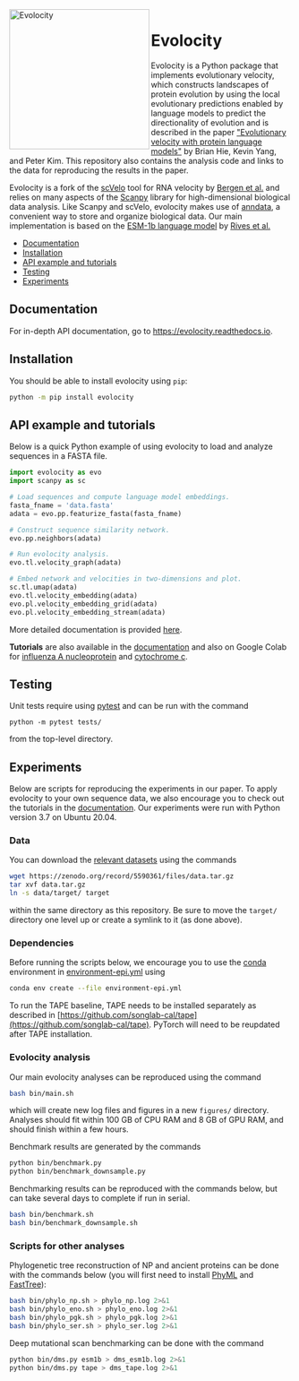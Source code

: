 <img src="docs/cyc_stream.PNG" alt="Evolocity" height="250px" align="left"/>

# Evolocity

Evolocity is a Python package that implements evolutionary velocity, which constructs landscapes of protein evolution by using the local evolutionary predictions enabled by language models to predict the directionality of evolution and is described in the paper ["Evolutionary velocity with protein language models"](https://www.biorxiv.org/content/10.1101/2021.06.07.447389v1) by Brian Hie, Kevin Yang, and Peter Kim. This repository also contains the analysis code and links to the data for reproducing the results in the paper.

Evolocity is a fork of the [scVelo](https://github.com/theislab/scvelo) tool for RNA velocity by [Bergen et al.](https://www.nature.com/articles/s41587-020-0591-3) and relies on many aspects of the [Scanpy](https://scanpy.readthedocs.io/en/stable/) library for high-dimensional biological data analysis. Like Scanpy and scVelo, evolocity makes use of [anndata](https://anndata.readthedocs.io/en/latest/), a convenient way to store and organize biological data. Our main implementation is based on the [ESM-1b language model](https://github.com/facebookresearch/esm) by [Rives et al.](https://www.pnas.org/content/118/15/e2016239118)

- [Documentation](#documentation)
- [Installation](#installation)
- [API example and tutorials](#api-example-and-tutorials)
- [Testing](#testing)
- [Experiments](#experiments)

## Documentation

For in-depth API documentation, go to https://evolocity.readthedocs.io.

## Installation

You should be able to install evolocity using `pip`:
```bash
python -m pip install evolocity
```

## API example and tutorials

Below is a quick Python example of using evolocity to load and analyze sequences in a FASTA file.
```python
import evolocity as evo
import scanpy as sc

# Load sequences and compute language model embeddings.
fasta_fname = 'data.fasta'
adata = evo.pp.featurize_fasta(fasta_fname)

# Construct sequence similarity network.
evo.pp.neighbors(adata)

# Run evolocity analysis.
evo.tl.velocity_graph(adata)

# Embed network and velocities in two-dimensions and plot.
sc.tl.umap(adata)
evo.tl.velocity_embedding(adata)
evo.pl.velocity_embedding_grid(adata)
evo.pl.velocity_embedding_stream(adata)
```

More detailed documentation is provided [here](https://evolocity.readthedocs.io).

**Tutorials** are also available in the [documentation](https://evolocity.readthedocs.io) and also on Google Colab for [influenza A nucleoprotein](https://colab.research.google.com/drive/143vxIqgIO1bWbC1FJ0q_Ja8eZN603uwM?usp=sharing) and [cytochrome c](https://colab.research.google.com/drive/1Eav24ijOnT5JWRNWan4iuhnMfu_WpZE4?usp=sharing).

## Testing

Unit tests require using [pytest](https://docs.pytest.org/en/latest/) and can be run with the command
```
python -m pytest tests/
```
from the top-level directory.

## Experiments

Below are scripts for reproducing the experiments in our paper. To apply evolocity to your own sequence data, we also encourage you to check out the tutorials in the [documentation](https://evolocity.readthedocs.io). Our experiments were run with Python version 3.7 on Ubuntu 20.04.

### Data

You can download the [relevant datasets](https://zenodo.org/record/5590361/files/data.tar.gz) using the commands
```bash
wget https://zenodo.org/record/5590361/files/data.tar.gz
tar xvf data.tar.gz
ln -s data/target/ target
```
within the same directory as this repository. Be sure to move the `target/` directory one level up or create a symlink to it (as done above).

### Dependencies

Before running the scripts below, we encourage you to use the [conda](https://docs.conda.io/en/latest/) environment in [environment-epi.yml](environment-epi.yml) using
```bash
conda env create --file environment-epi.yml
```
To run the TAPE baseline, TAPE needs to be installed separately as described in [https://github.com/songlab-cal/tape](https://github.com/songlab-cal/tape). PyTorch will need to be reupdated after TAPE installation.

### Evolocity analysis

Our main evolocity analyses can be reproduced using the command
```bash
bash bin/main.sh
```
which will create new log files and figures in a new `figures/` directory. Analyses should fit within 100 GB of CPU RAM and 8 GB of GPU RAM, and should finish within a few hours.

Benchmark results are generated by the commands
```bash
python bin/benchmark.py
python bin/benchmark_downsample.py
```

Benchmarking results can be reproduced with the commands below, but can take several days to complete if run in serial.
```bash
bash bin/benchmark.sh
bash bin/benchmark_downsample.sh
```

### Scripts for other analyses

Phylogenetic tree reconstruction of NP and ancient proteins can be done with the commands below (you will first need to install [PhyML](https://github.com/stephaneguindon/phyml) and [FastTree](http://www.microbesonline.org/fasttree/#Install)):
```bash
bash bin/phylo_np.sh > phylo_np.log 2>&1
bash bin/phylo_eno.sh > phylo_eno.log 2>&1
bash bin/phylo_pgk.sh > phylo_pgk.log 2>&1
bash bin/phylo_ser.sh > phylo_ser.log 2>&1
```

Deep mutational scan benchmarking can be done with the command
```bash
python bin/dms.py esm1b > dms_esm1b.log 2>&1
python bin/dms.py tape > dms_tape.log 2>&1
```

